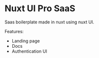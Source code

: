 # Nuxt UI Pro SaaS

Saas boilerplate made in nuxt using nuxt UI.

Features:
+ Landing page
+ Docs
+ Authentication UI